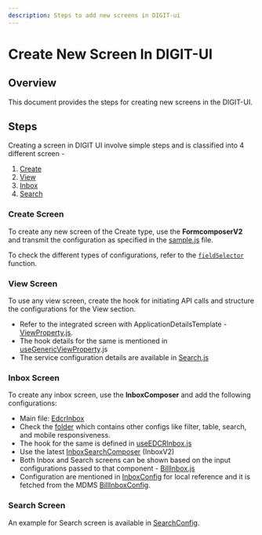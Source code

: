 ```yaml
---
description: Steps to add new screens in DIGIT-ui
---
```


# Create New Screen In DIGIT-UI

## Overview

This document provides the steps for creating new screens in the DIGIT-UI.

## Steps

Creating a screen in DIGIT UI involve simple steps and is classified into 4 different screen -

1. [Create](./#create-screen)
2. [View](./#view-screen)
3. [Inbox](./#inbox-screen)
4. [Search](./#search-screen)

### **Create Screen**

To create any new screen of the Create type, use the **FormcomposerV2** and transmit the configuration as specified in the [sample.js](https://github.com/jagankumar-egov/DIGIT-OSS/blob/Ui-Dev-Certification/frontend/micro-ui/web/micro-ui-internals/packages/modules/br/src/pages/employee/Sample.js) file.&#x20;

To check the different types of configurations, refer to the [`fieldSelector`](https://github.com/egovernments/DIGIT-OSS/blob/92018d43fb0cdf8929f4a66dc61857af8cdc5140/frontend/micro-ui/web/micro-ui-internals/packages/react-components/src/hoc/FormComposerV2.js#L128) function.

### View Screen

To use any view screen, create the hook for initiating API calls and structure the configurations for the View section.&#x20;

* Refer to the integrated screen with ApplicationDetailsTemplate - [ViewProperty.js](https://github.com/egovernments/DIGIT-OSS/blob/master/frontend/micro-ui/web/micro-ui-internals/packages/modules/commonPt/src/pages/pageComponents/ViewProperty.js).
* The hook details for the same is mentioned in [useGenericViewProperty](https://github.com/egovernments/DIGIT-OSS/blob/master/frontend/micro-ui/web/micro-ui-internals/packages/libraries/src/hooks/pt/useGenericViewProperty.js).js
* The service configuration details are available in [Search.js](https://github.com/egovernments/DIGIT-OSS/blob/master/frontend/micro-ui/web/micro-ui-internals/packages/libraries/src/services/molecules/PT/Search.js)

### Inbox Screen

To create any inbox screen, use the **InboxComposer** and add the following configurations:&#x20;

* Main file: [EdcrInbox](https://github.com/egovernments/DIGIT-OSS/blob/master/frontend/micro-ui/web/micro-ui-internals/packages/modules/obps/src/pages/citizen/EdcrInbox/index.js)
* Check the [folder](https://github.com/egovernments/DIGIT-OSS/tree/master/frontend/micro-ui/web/micro-ui-internals/packages/modules/obps/src/pages/citizen/EdcrInbox) which contains other configs like filter, table, search, and mobile responsiveness.
* The hook for the same is defined in [useEDCRInbox.js](https://github.com/egovernments/DIGIT-OSS/blob/master/frontend/micro-ui/web/micro-ui-internals/packages/libraries/src/hooks/obps/useEDCRInbox.js)
* Use the latest [InboxSearchComposer](inbox-search-screen.md) (InboxV2)
* Both Inbox and Search screens can be shown based on the input configurations passed to that component - [BillInbox.js](https://github.com/egovernments/DIGIT-Works/blob/master/frontend/micro-ui/web/micro-ui-internals/packages/modules/Expenditure/src/pages/employee/Bills/BillInbox.js)
* Configuration are mentioned in [InboxConfig](https://github.com/egovernments/DIGIT-Works/blob/master/frontend/micro-ui/web/micro-ui-internals/packages/modules/Expenditure/src/configs/InboxBillConfig.js) for local reference and it is fetched from the MDMS [BillInboxConfig](https://github.com/egovernments/works-mdms-data/blob/DEV/data/pg/commonMuktaUiConfig/InboxBillConfig.json).

### Search Screen

An example for Search screen is available in [SearchConfig](https://github.com/egovernments/works-mdms-data/blob/DEV/data/pg/commonMuktaUiConfig/SearchBillWMSConfig.json).
